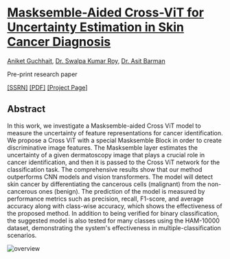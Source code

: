 # [Masksemble-Aided Cross-ViT for Uncertainty Estimation in Skin Cancer Diagnosis](https://dx.doi.org/10.2139/ssrn.4956250)

[Aniket Guchhait](https://github.com/aniketrox), [Dr. Swalpa Kumar Roy](https://github.com/swalpa), [Dr. Asit Barman](https://scholar.google.co.in/citations?user=UIIlTfwAAAAJ&hl=en)

Pre-print research paper

[[SSRN]](https://dx.doi.org/10.2139/ssrn.4956250) [[PDF]](https://dx.doi.org/10.2139/ssrn.4956250) [[Project Page]](https://dx.doi.org/10.2139/ssrn.4956250)

## Abstract

In this work, we investigate a Masksemble-aided Cross ViT model to measure the uncertainty of feature representations for cancer identification. We propose a Cross ViT with a special Masksemble Block in order to create discriminative image features. The Masksemble layer estimates the uncertainty of a given dermatoscopy image that plays a crucial role in cancer identification, and then it is passed to the Cross ViT network for the classification task. The comprehensive results show that our method outperforms CNN models and vision transformers. The model will detect skin cancer by differentiating the cancerous cells (malignant) from the non-cancerous ones (benign). The prediction of the model is measured by performance metrics such as precision, recall, F1-score, and average accuracy along with class-wise accuracy, which shows the effectiveness of the proposed method. In addition to being verified for binary classification, the suggested model is also tested for many classes using the HAM-10000 dataset, demonstrating the system's effectiveness in multiple-classification scenarios.


![overview](https://imgur.com/k84c965.jpg)
